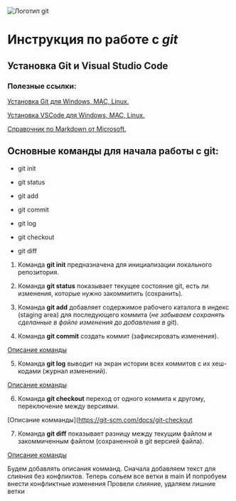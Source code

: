 ![Логотип git](logo_git.png) 

# Инструкция по работе с ***git***

## Установка Git и Visual Studio Code

### Полезные ссылки:

[Установка Git для Windows, MAC, Linux.](https://git-scm.com/downloads)

[Установка VSCode для Windows, MAC, Linux.](https://code.visualstudio.com/Download)

[Справочник по Markdown от Microsoft.](https://docs.microsoft.com/ru-ru/contribute/markdown-reference)



## Основные команды для начала работы с git:

* git init 

* git status 

* git add 

* git commit 

* git log 

* git checkout 

* git diff 


1. Команда **git init** предназначена для инициализации локального репозитория.

2. Команда **git status** показывает текущее состояние git, есть ли изменения, которые нужно закоммитить (сохранить).

3. Команда **git add** добавляет содержимое рабочего каталога в индекс (staging area) для последующего коммита (*не забываем сохранять сделанные в файле изменения до добавления в git*).

4. Команда **git commit** создать коммит (зафиксировать изменения).

[Описание команды](https://git-scm.com/docs/git-commit)

5. Команда **git log** выводит на экран истории всех коммитов с их хеш-кодами (журнал изменений).

[Описание команды](https://git-scm.com/docs/git-log)

6. Команда **git checkout** переход от одного коммита к другому, переключение между версиями.

[Описание комманды](https://git-scm.com/docs/git-checkout

7. Команда **git diff** показывает разницу между текущим файлом и закоммиченным файлом (сохраненной в git версией файла).

[Описание команды](https://git-scm.com/docs/git-diff)


Будем добавлять описания комманд.
Сначала добавляем текст для слияния без конфликтов.
Теперь сольем все ветки в main
И попробуем внести конфликтные изменения
Провели слияние, удаляем лишние ветки

